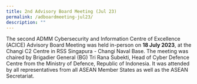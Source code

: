 ```yaml
---
title: 2nd Advisory Board Meeting (Jul 23)
permalink: /adboardmeeting-jul23/
description: ""
---
```

The second ADMM Cybersecurity and Information Centre of Excellence (ACICE) Advisory Board Meeting was held in-person on **18 July 2023**, at the Changi C2 Centre in RSS Singapura - Changi Naval Base. The meeting was chaired by Brigadier General (BG) Tri Rana Subekti, Head of Cyber Defence Centre from the Ministry of Defence, Republic of Indonesia. It was attended by all representatives from all ASEAN Member States as well as the ASEAN Secretariat.